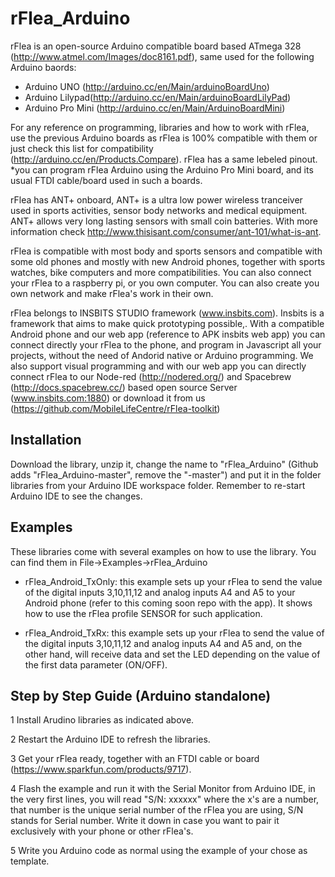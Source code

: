 rFlea_Arduino
=============

rFlea is an open-source Arduino compatible board based ATmega 328 (http://www.atmel.com/Images/doc8161.pdf), same used for the following Arduino baords:
  - Arduino UNO (http://arduino.cc/en/Main/arduinoBoardUno)
  - Arduino Lilypad(http://arduino.cc/en/Main/arduinoBoardLilyPad)
  - Arduino Pro Mini (http://arduino.cc/en/Main/ArduinoBoardMini)
  
For any reference on programming, libraries and how to work with rFlea, use the previous Arduino boards as rFlea is 100% compatible with them or just check this list for compatibility (http://arduino.cc/en/Products.Compare). rFlea has a same lebeled pinout.
*you can program rFlea Arduino using the Arduino Pro Mini board, and its usual FTDI cable/board used in such a boards.

rFlea has ANT+ onboard, ANT+ is a ultra low power wireless tranceiver used in sports activities, sensor body networks and medical equipment. ANT+ allows very long lasting sensors with small coin batteries. With more information check http://www.thisisant.com/consumer/ant-101/what-is-ant.

rFlea is compatible with most body and sports sensors and compatible with some old phones and mostly with new Android phones, together with sports watches, bike computers and more compatibilities. You can also connect your rFlea to a raspberry pi, or you own computer. You can also create you own network and make rFlea's work in their own.

rFlea belongs to INSBITS STUDIO framework (www.insbits.com). Insbits is a framework that aims to make quick prototyping possible,. With a compatible Android phone and our web app (reference to APK insbits web app) you can connect directly your rFlea to the phone, and program in Javascript all your projects, without the need of Andorid native or Arduino programming. We also support visual programming and with our web app you can directly connect rFlea to our Node-red (http://nodered.org/) and Spacebrew (http://docs.spacebrew.cc/) based open source Server (www.insbits.com:1880) or download it from us (https://github.com/MobileLifeCentre/rFlea-toolkit)

Installation
------------
Download the library, unzip it, change the name to "rFlea_Arduino" (Github adds "rFlea_Arduino-master", remove the "-master") and put it in the folder libraries from your Arduino IDE workspace folder. Remember to re-start Arduino IDE to see the changes.

Examples
------------
These libraries come with several examples on how to use the library. You can find them in File->Examples->rFlea_Arduino 

- rFlea_Android_TxOnly: this example sets up your rFlea to send the value of the digital inputs 3,10,11,12 and analog inputs A4 and A5 to your Android phone (refer to this coming soon  repo with the app). It shows how to use the rFlea profile SENSOR for such application.

- rFlea_Android_TxRx: this example sets up your rFlea to send the value of the digital inputs 3,10,11,12 and analog inputs A4 and A5 and, on the other hand, will receive data and set the LED depending on the value of the first data parameter (ON/OFF).

Step by Step Guide (Arduino standalone)
------------
1 Install Arudino libraries as indicated above. 

2 Restart the Arduino IDE to refresh the libraries.

3 Get your rFlea ready, together with an FTDI cable or board (https://www.sparkfun.com/products/9717).

4 Flash the example and run it with the  Serial Monitor from Arduino IDE, in the very first lines, you will read "S/N: xxxxxx" where the x's are a number, that number is the unique serial number of the rFlea you are using, S/N stands for Serial number. Write it down in case you want to pair it exclusively with your phone or other rFlea's.

5 Write you Arduino code as normal using the example of your chose as template.

	
